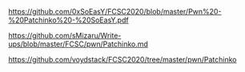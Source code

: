 https://github.com/0xSoEasY/FCSC2020/blob/master/Pwn%20-%20Patchinko%20-%20SoEasY.pdf

https://github.com/sMizaru/Write-ups/blob/master/FCSC/pwn/Patchinko.md

https://github.com/voydstack/FCSC2020/tree/master/pwn/Patchinko

